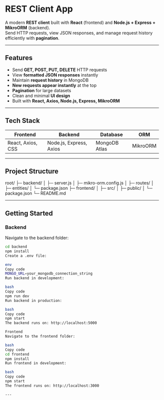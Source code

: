 # REST Client App

A modern **REST client** built with **React** (frontend) and **Node.js + Express + MikroORM** (backend).  
Send HTTP requests, view JSON responses, and manage request history efficiently with **pagination**.

---

## Features

- Send **GET, POST, PUT, DELETE** HTTP requests
- View **formatted JSON responses** instantly
- Maintain **request history** in MongoDB
- **New requests appear instantly** at the top
- **Pagination** for large datasets
- Clean and minimal **UI design**
- Built with **React, Axios, Node.js, Express, MikroORM**

---

## Tech Stack

| Frontend          | Backend                 | Database      | ORM      |
|-------------------|-------------------------|---------------|----------| 
| React, Axios, CSS | Node.js, Express, Axios | MongoDB Atlas | MikroORM |

---

## Project Structure

root/
├─ backend/
│  ├─ server.js
│  ├─ mikro-orm.config.js
│  ├─ routes/
│  ├─ entities/
│  └─ package.json
├─ frontend/
│  ├─ src/
│  ├─ public/
│  └─ package.json
└─ README.md


---

## Getting Started

### Backend

Navigate to the backend folder:

```bash
cd backend
npm install
Create a .env file:

env
Copy code
MONGO_URL=your_mongodb_connection_string
Run backend in development:

bash
Copy code
npm run dev
Run backend in production:

bash
Copy code
npm start
The backend runs on: http://localhost:5000

Frontend
Navigate to the frontend folder:

bash
Copy code
cd frontend
npm install
Run frontend in development:

bash
Copy code
npm start
The frontend runs on: http://localhost:3000

---
